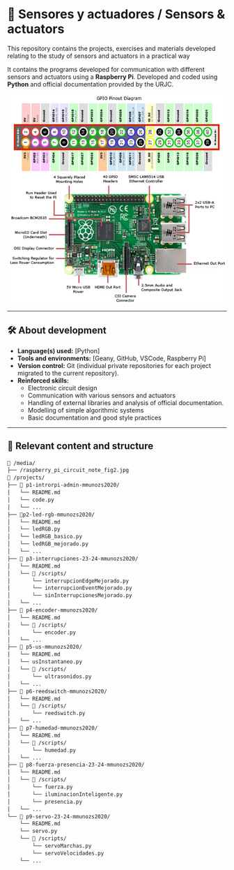 # 📘 Sensores y actuadores / Sensors & actuators

This repository contains the projects, exercises and materials developed relating to the study of sensors and actuators in a practical way

It contains the programs developed for communication with different sensors and actuators using a **Raspberry Pi**. Developed and coded using **Python** and official documentation provided by the URJC.

<div align="center">
  <a>
    <img src="media/raspberry_pi_circuit_note_fig2.jpg" alt="Logo" height="480">
  </a>
</div>

---

## 🛠️ About development

- **Language(s) used:** [Python]
- **Tools and environments:** [Geany, GitHub, VSCode, Raspberry Pi]
- **Version control:** Git (individual private repositories for each project migrated to the current repository).
- **Reinforced skills:**
  - Electronic circuit design
  - Communication with various sensors and actuators
  - Handling of external libraries and analysis of official documentation.
  - Modelling of simple algorithmic systems
  - Basic documentation and good style practices

---

## 📂 Relevant content and structure

```bash
📁 /media/
├── /raspberry_pi_circuit_note_fig2.jpg
📁 /projects/
├── 📁 p1-introrpi-admin-mmunozs2020/
│   └── README.md
│   └── code.py
│   └── ...
├── 📁p2-led-rgb-mmunozs2020/
│   └── README.md
│   └── ledRGB.py
│   └── ledRGB_basico.py
│   └── ledRGB_mejorado.py
│   └── ...
├── 📁 p3-interrupciones-23-24-mmunozs2020/
│   └── README.md
│   └── 📁 /scripts/
│       └── interrupcionEdgeMejorado.py
│       └── interrupcionEventMejorado.py
│       └── sinInterrupcionesMejorado.py
│   └── ...
├── 📁 p4-encoder-mmunozs2020/
│   └── README.md
│   └── 📁 /scripts/
│       └── encoder.py
│   └── ...
├── 📁 p5-us-mmunozs2020/
│   └── README.md
│   └── usInstantaneo.py
│   └── 📁 /scripts/
│       └── ultrasonidos.py
│   └── ...
├── 📁 p6-reedswitch-mmunozs2020/
│   └── README.md
│   └── 📁 /scripts/
│       └── reedswitch.py
│   └── ...
├── 📁 p7-humedad-mmunozs2020/
│   └── README.md
│   └── 📁 /scripts/
│       └── humedad.py
│   └── ...
├── 📁 p8-fuerza-presencia-23-24-mmunozs2020/
│   └── README.md
│   └── 📁 /scripts/
│       └── fuerza.py
│       └── iluminacionInteligente.py
│       └── presencia.py
│   └── ...
└── 📁 p9-servo-23-24-mmunozs2020/
    └── README.md
    └── servo.py
    └── 📁 /scripts/
        └── servoMarchas.py
        └── servoVelocidades.py
    └── ...
```